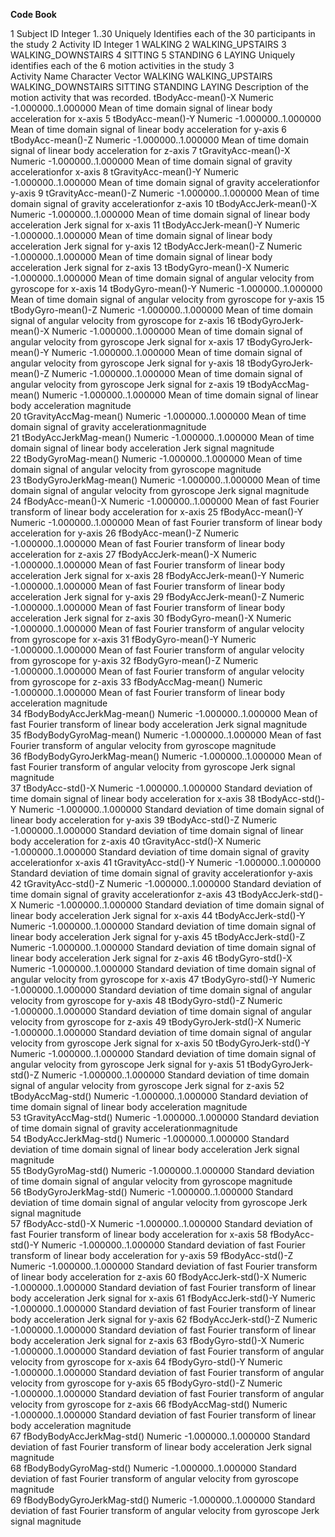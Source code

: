 **Code Book**

1 
Subject ID
	Integer
		1..30
			Uniquely Identifies each of the 30 participants in the study
2
Activity ID
	Integer
		1	WALKING
		2	WALKING_UPSTAIRS
		3	WALKING_DOWNSTAIRS
		4	SITTING
		5	STANDING
		6	LAYING
			Uniquely identifies each of the 6 motion activities in the study
3			
Activity Name
	Character Vector
		WALKING
		WALKING_UPSTAIRS
		WALKING_DOWNSTAIRS
		SITTING
		STANDING
		LAYING
			Description of the motion activity that was recorded. 
tBodyAcc-mean()-X
 	Numeric 
 		-1.000000..1.000000 
 			Mean of time domain signal  of linear body acceleration for x-axis 
5
tBodyAcc-mean()-Y
 	Numeric 
 		-1.000000..1.000000 
 			Mean of time domain signal  of linear body acceleration for y-axis 
6
tBodyAcc-mean()-Z
 	Numeric 
 		-1.000000..1.000000 
 			Mean of time domain signal  of linear body acceleration for z-axis 
7
tGravityAcc-mean()-X
 	Numeric 
 		-1.000000..1.000000 
 			Mean of time domain signal  of gravity accelerationfor x-axis 
8
tGravityAcc-mean()-Y
 	Numeric 
 		-1.000000..1.000000 
 			Mean of time domain signal  of gravity accelerationfor y-axis 
9
tGravityAcc-mean()-Z
 	Numeric 
 		-1.000000..1.000000 
 			Mean of time domain signal  of gravity accelerationfor z-axis 
10
tBodyAccJerk-mean()-X
 	Numeric 
 		-1.000000..1.000000 
 			Mean of time domain signal  of linear body acceleration Jerk signal for x-axis 
11
tBodyAccJerk-mean()-Y
 	Numeric 
 		-1.000000..1.000000 
 			Mean of time domain signal  of linear body acceleration Jerk signal for y-axis 
12
tBodyAccJerk-mean()-Z
 	Numeric 
 		-1.000000..1.000000 
 			Mean of time domain signal  of linear body acceleration Jerk signal for z-axis 
13
tBodyGyro-mean()-X
 	Numeric 
 		-1.000000..1.000000 
 			Mean of time domain signal  of angular velocity from gyroscope for x-axis 
14
tBodyGyro-mean()-Y
 	Numeric 
 		-1.000000..1.000000 
 			Mean of time domain signal  of angular velocity from gyroscope for y-axis 
15
tBodyGyro-mean()-Z
 	Numeric 
 		-1.000000..1.000000 
 			Mean of time domain signal  of angular velocity from gyroscope for z-axis 
16
tBodyGyroJerk-mean()-X
 	Numeric 
 		-1.000000..1.000000 
 			Mean of time domain signal  of angular velocity from gyroscope Jerk signal for x-axis 
17
tBodyGyroJerk-mean()-Y
 	Numeric 
 		-1.000000..1.000000 
 			Mean of time domain signal  of angular velocity from gyroscope Jerk signal for y-axis 
18
tBodyGyroJerk-mean()-Z
 	Numeric 
 		-1.000000..1.000000 
 			Mean of time domain signal  of angular velocity from gyroscope Jerk signal for z-axis 
19
tBodyAccMag-mean()
 	Numeric 
 		-1.000000..1.000000 
 			Mean of time domain signal  of linear body acceleration magnitude  
20
tGravityAccMag-mean()
 	Numeric 
 		-1.000000..1.000000 
 			Mean of time domain signal  of gravity accelerationmagnitude  
21
tBodyAccJerkMag-mean()
 	Numeric 
 		-1.000000..1.000000 
 			Mean of time domain signal  of linear body acceleration Jerk signal magnitude  
22
tBodyGyroMag-mean()
 	Numeric 
 		-1.000000..1.000000 
 			Mean of time domain signal  of angular velocity from gyroscope magnitude  
23
tBodyGyroJerkMag-mean()
 	Numeric 
 		-1.000000..1.000000 
 			Mean of time domain signal  of angular velocity from gyroscope Jerk signal magnitude  
24
fBodyAcc-mean()-X
 	Numeric 
 		-1.000000..1.000000 
 			Mean of fast Fourier transform  of linear body acceleration for x-axis 
25
fBodyAcc-mean()-Y
 	Numeric 
 		-1.000000..1.000000 
 			Mean of fast Fourier transform  of linear body acceleration for y-axis 
26
fBodyAcc-mean()-Z
 	Numeric 
 		-1.000000..1.000000 
 			Mean of fast Fourier transform  of linear body acceleration for z-axis 
27
fBodyAccJerk-mean()-X
 	Numeric 
 		-1.000000..1.000000 
 			Mean of fast Fourier transform  of linear body acceleration Jerk signal for x-axis 
28
fBodyAccJerk-mean()-Y
 	Numeric 
 		-1.000000..1.000000 
 			Mean of fast Fourier transform  of linear body acceleration Jerk signal for y-axis 
29
fBodyAccJerk-mean()-Z
 	Numeric 
 		-1.000000..1.000000 
 			Mean of fast Fourier transform  of linear body acceleration Jerk signal for z-axis 
30
fBodyGyro-mean()-X
 	Numeric 
 		-1.000000..1.000000 
 			Mean of fast Fourier transform  of angular velocity from gyroscope for x-axis 
31
fBodyGyro-mean()-Y
 	Numeric 
 		-1.000000..1.000000 
 			Mean of fast Fourier transform  of angular velocity from gyroscope for y-axis 
32
fBodyGyro-mean()-Z
 	Numeric 
 		-1.000000..1.000000 
 			Mean of fast Fourier transform  of angular velocity from gyroscope for z-axis 
33
fBodyAccMag-mean()
 	Numeric 
 		-1.000000..1.000000 
 			Mean of fast Fourier transform  of linear body acceleration magnitude  
34
fBodyBodyAccJerkMag-mean()
 	Numeric 
 		-1.000000..1.000000 
 			Mean of fast Fourier transform  of linear body acceleration Jerk signal magnitude  
35
fBodyBodyGyroMag-mean()
 	Numeric 
 		-1.000000..1.000000 
 			Mean of fast Fourier transform  of angular velocity from gyroscope magnitude  
36
fBodyBodyGyroJerkMag-mean()
 	Numeric 
 		-1.000000..1.000000 
 			Mean of fast Fourier transform  of angular velocity from gyroscope Jerk signal magnitude  
37
tBodyAcc-std()-X
 	Numeric 
 		-1.000000..1.000000 
 			Standard deviation of time domain signal  of linear body acceleration for x-axis 
38
tBodyAcc-std()-Y
 	Numeric 
 		-1.000000..1.000000 
 			Standard deviation of time domain signal  of linear body acceleration for y-axis 
39
tBodyAcc-std()-Z
 	Numeric 
 		-1.000000..1.000000 
 			Standard deviation of time domain signal  of linear body acceleration for z-axis 
40
tGravityAcc-std()-X
 	Numeric 
 		-1.000000..1.000000 
 			Standard deviation of time domain signal  of gravity accelerationfor x-axis 
41
tGravityAcc-std()-Y
 	Numeric 
 		-1.000000..1.000000 
 			Standard deviation of time domain signal  of gravity accelerationfor y-axis 
42
tGravityAcc-std()-Z
 	Numeric 
 		-1.000000..1.000000 
 			Standard deviation of time domain signal  of gravity accelerationfor z-axis 
43
tBodyAccJerk-std()-X
 	Numeric 
 		-1.000000..1.000000 
 			Standard deviation of time domain signal  of linear body acceleration Jerk signal for x-axis 
44
tBodyAccJerk-std()-Y
 	Numeric 
 		-1.000000..1.000000 
 			Standard deviation of time domain signal  of linear body acceleration Jerk signal for y-axis 
45
tBodyAccJerk-std()-Z
 	Numeric 
 		-1.000000..1.000000 
 			Standard deviation of time domain signal  of linear body acceleration Jerk signal for z-axis 
46
tBodyGyro-std()-X
 	Numeric 
 		-1.000000..1.000000 
 			Standard deviation of time domain signal  of angular velocity from gyroscope for x-axis 
47
tBodyGyro-std()-Y
 	Numeric 
 		-1.000000..1.000000 
 			Standard deviation of time domain signal  of angular velocity from gyroscope for y-axis 
48
tBodyGyro-std()-Z
 	Numeric 
 		-1.000000..1.000000 
 			Standard deviation of time domain signal  of angular velocity from gyroscope for z-axis 
49
tBodyGyroJerk-std()-X
 	Numeric 
 		-1.000000..1.000000 
 			Standard deviation of time domain signal  of angular velocity from gyroscope Jerk signal for x-axis 
50
tBodyGyroJerk-std()-Y
 	Numeric 
 		-1.000000..1.000000 
 			Standard deviation of time domain signal  of angular velocity from gyroscope Jerk signal for y-axis 
51
tBodyGyroJerk-std()-Z
 	Numeric 
 		-1.000000..1.000000 
 			Standard deviation of time domain signal  of angular velocity from gyroscope Jerk signal for z-axis 
52
tBodyAccMag-std()
 	Numeric 
 		-1.000000..1.000000 
 			Standard deviation of time domain signal  of linear body acceleration magnitude  
53
tGravityAccMag-std()
 	Numeric 
 		-1.000000..1.000000 
 			Standard deviation of time domain signal  of gravity accelerationmagnitude  
54
tBodyAccJerkMag-std()
 	Numeric 
 		-1.000000..1.000000 
 			Standard deviation of time domain signal  of linear body acceleration Jerk signal magnitude  
55
tBodyGyroMag-std()
 	Numeric 
 		-1.000000..1.000000 
 			Standard deviation of time domain signal  of angular velocity from gyroscope magnitude  
56
tBodyGyroJerkMag-std()
 	Numeric 
 		-1.000000..1.000000 
 			Standard deviation of time domain signal  of angular velocity from gyroscope Jerk signal magnitude  
57
fBodyAcc-std()-X
 	Numeric 
 		-1.000000..1.000000 
 			Standard deviation of fast Fourier transform  of linear body acceleration for x-axis 
58
fBodyAcc-std()-Y
 	Numeric 
 		-1.000000..1.000000 
 			Standard deviation of fast Fourier transform  of linear body acceleration for y-axis 
59
fBodyAcc-std()-Z
 	Numeric 
 		-1.000000..1.000000 
 			Standard deviation of fast Fourier transform  of linear body acceleration for z-axis 
60
fBodyAccJerk-std()-X
 	Numeric 
 		-1.000000..1.000000 
 			Standard deviation of fast Fourier transform  of linear body acceleration Jerk signal for x-axis 
61
fBodyAccJerk-std()-Y
 	Numeric 
 		-1.000000..1.000000 
 			Standard deviation of fast Fourier transform  of linear body acceleration Jerk signal for y-axis 
62
fBodyAccJerk-std()-Z
 	Numeric 
 		-1.000000..1.000000 
 			Standard deviation of fast Fourier transform  of linear body acceleration Jerk signal for z-axis 
63
fBodyGyro-std()-X
 	Numeric 
 		-1.000000..1.000000 
 			Standard deviation of fast Fourier transform  of angular velocity from gyroscope for x-axis 
64
fBodyGyro-std()-Y
 	Numeric 
 		-1.000000..1.000000 
 			Standard deviation of fast Fourier transform  of angular velocity from gyroscope for y-axis 
65
fBodyGyro-std()-Z
 	Numeric 
 		-1.000000..1.000000 
 			Standard deviation of fast Fourier transform  of angular velocity from gyroscope for z-axis 
66
fBodyAccMag-std()
 	Numeric 
 		-1.000000..1.000000 
 			Standard deviation of fast Fourier transform  of linear body acceleration magnitude  
67
fBodyBodyAccJerkMag-std()
 	Numeric 
 		-1.000000..1.000000 
 			Standard deviation of fast Fourier transform  of linear body acceleration Jerk signal magnitude  
68
fBodyBodyGyroMag-std()
 	Numeric 
 		-1.000000..1.000000 
 			Standard deviation of fast Fourier transform  of angular velocity from gyroscope magnitude  
69
fBodyBodyGyroJerkMag-std()
 	Numeric 
 		-1.000000..1.000000 
 			Standard deviation of fast Fourier transform  of angular velocity from gyroscope Jerk signal magnitude  
